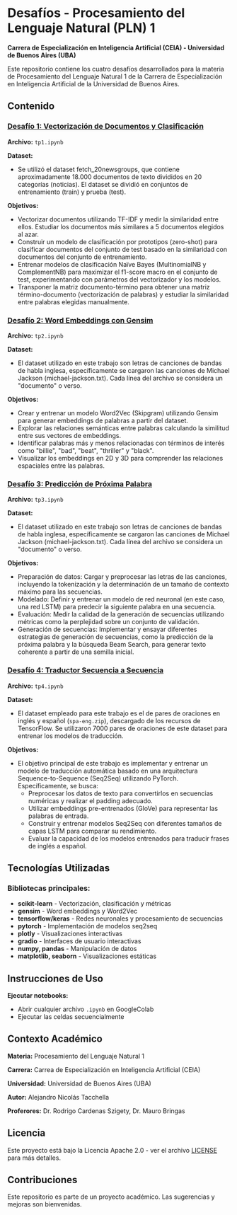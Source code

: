 # Desafíos - Procesamiento del Lenguaje Natural (PLN) 1

**Carrera de Especialización en Inteligencia Artificial (CEIA) - Universidad de Buenos Aires (UBA)**

Este repositorio contiene los cuatro desafíos desarrollados para la materia de Procesamiento del Lenguaje Natural 1 de la Carrera de Especialización en Inteligencia Artificial de la Universidad de Buenos Aires.

## Contenido

### [Desafío 1: Vectorización de Documentos y Clasificación](./TP1/)
**Archivo:** `tp1.ipynb`

**Dataset:**

- Se utilizó el dataset fetch_20newsgroups, que contiene aproximadamente 18.000 documentos de texto divididos en 20 categorías (noticias). El dataset se dividió en conjuntos de entrenamiento (train) y prueba (test).

**Objetivos:**

- Vectorizar documentos utilizando TF-IDF y medir la similaridad entre ellos. Estudiar los documentos más similares a 5 documentos elegidos al azar.
- Construir un modelo de clasificación por prototipos (zero-shot) para clasificar documentos del conjunto de test basado en la similaridad con documentos del conjunto de entrenamiento.
- Entrenar modelos de clasificación Naïve Bayes (MultinomialNB y ComplementNB) para maximizar el f1-score macro en el conjunto de test, experimentando con parámetros del vectorizador y los modelos.
- Transponer la matriz documento-término para obtener una matriz término-documento (vectorización de palabras) y estudiar la similaridad entre palabras elegidas manualmente.

### [Desafío 2: Word Embeddings con Gensim](./TP2/)
**Archivo:** `tp2.ipynb`

**Dataset:** 

- El dataset utilizado en este trabajo son letras de canciones de bandas de habla inglesa, específicamente se cargaron las canciones de Michael Jackson (michael-jackson.txt). Cada línea del archivo se considera un "documento" o verso.

**Objetivos:**

- Crear y entrenar un modelo Word2Vec (Skipgram) utilizando Gensim para generar embeddings de palabras a partir del dataset.
- Explorar las relaciones semánticas entre palabras calculando la similitud entre sus vectores de embeddings.
- Identificar palabras más y menos relacionadas con términos de interés como "billie", "bad", "beat", "thriller" y "black".
- Visualizar los embeddings en 2D y 3D para comprender las relaciones espaciales entre las palabras.

### [Desafío 3: Predicción de Próxima Palabra](./TP3/)
**Archivo:** `tp3.ipynb`

**Dataset:**

- El dataset utilizado en este trabajo son letras de canciones de bandas de habla inglesa, específicamente se cargaron las canciones de Michael Jackson (michael-jackson.txt). Cada línea del archivo se considera un "documento" o verso.

**Objetivos:**

- Preparación de datos: Cargar y preprocesar las letras de las canciones, incluyendo la tokenización y la determinación de un tamaño de contexto máximo para las secuencias.
- Modelado: Definir y entrenar un modelo de red neuronal (en este caso, una red LSTM) para predecir la siguiente palabra en una secuencia.
- Evaluación: Medir la calidad de la generación de secuencias utilizando métricas como la perplejidad sobre un conjunto de validación.
- Generación de secuencias: Implementar y ensayar diferentes estrategias de generación de secuencias, como la predicción de la próxima palabra y la búsqueda Beam Search, para generar texto coherente a partir de una semilla inicial.

### [Desafío 4: Traductor Secuencia a Secuencia](./TP4/)
**Archivo:** `tp4.ipynb`

**Dataset:**
- El dataset empleado para este trabajo es el de pares de oraciones en inglés y español (`spa-eng.zip`), descargado de los recursos de TensorFlow. Se utilizaron 7000 pares de oraciones de este dataset para entrenar los modelos de traducción.

**Objetivos:**
- El objetivo principal de este trabajo es implementar y entrenar un modelo de traducción automática basado en una arquitectura Sequence-to-Sequence (Seq2Seq) utilizando PyTorch. Específicamente, se busca:
    - Preprocesar los datos de texto para convertirlos en secuencias numéricas y realizar el padding adecuado.
    - Utilizar embeddings pre-entrenados (GloVe) para representar las palabras de entrada.
    - Construir y entrenar modelos Seq2Seq con diferentes tamaños de capas LSTM para comparar su rendimiento.
    - Evaluar la capacidad de los modelos entrenados para traducir frases de inglés a español.

## Tecnologías Utilizadas

### Bibliotecas principales:
- **scikit-learn** - Vectorización, clasificación y métricas
- **gensim** - Word embeddings y Word2Vec
- **tensorflow/keras** - Redes neuronales y procesamiento de secuencias
- **pytorch** - Implementación de modelos seq2seq
- **plotly** - Visualizaciones interactivas
- **gradio** - Interfaces de usuario interactivas
- **numpy, pandas** - Manipulación de datos
- **matplotlib, seaborn** - Visualizaciones estáticas

## Instrucciones de Uso

**Ejecutar notebooks:**
- Abrir cualquier archivo `.ipynb` en GoogleColab
- Ejecutar las celdas secuencialmente

## Contexto Académico

**Materia:** Procesamiento del Lenguaje Natural 1

**Carrera:** Carrea de Especialización en Inteligencia Artificial (CEIA)

**Universidad:** Universidad de Buenos Aires (UBA)

**Autor:** Alejandro Nicolás Tacchella

**Proferores:** Dr. Rodrigo Cardenas Szigety, Dr. Mauro Bringas

## Licencia

Este proyecto está bajo la Licencia Apache 2.0 - ver el archivo [LICENSE](LICENSE) para más detalles.

## Contribuciones

Este repositorio es parte de un proyecto académico. Las sugerencias y mejoras son bienvenidas.
